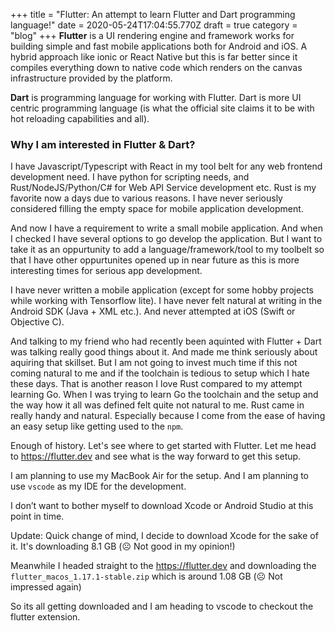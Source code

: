 +++
title = "Flutter: An attempt to learn Flutter and Dart programming language!"
date = 2020-05-24T17:04:55.770Z
draft = true
category = "blog"
+++
**Flutter** is a UI rendering engine and framework works for building simple and fast mobile applications both for Android and iOS. A hybrid approach like ionic or React Native but this is far better since it compiles everything down to native code which renders on the canvas infrastructure provided by the platform.

**Dart** is programming language for working with Flutter. Dart is more UI centric programming language (is what the official site claims it to be with hot reloading capabilities and all). 

### Why I am interested in Flutter & Dart?

I have Javascript/Typescript with React in my tool belt for any web frontend development need. I have python for scripting needs, and Rust/NodeJS/Python/C# for Web API Service development etc. Rust is my favorite now a days due to various reasons. I have never seriously considered filling the empty space for mobile application development. 

And now I have a requirement to write a small mobile application. And when I checked I have several options to go develop the application. But I want to take it as an oppurtunity to add a language/framework/tool to my toolbelt so that I have other oppurtunites opened up in near future as this is more interesting times for serious app development. 

I have never written a mobile application (except for some hobby projects while working with Tensorflow lite). I have never felt natural at writing in the Android SDK (Java + XML etc.). And never attempted at iOS (Swift or Objective C). 

And talking to my friend who had recently been aquinted with Flutter + Dart was talking really good things about it. And made me think seriously about aquiring that skillset. But I am not going to invest much time if this not coming natural to me and if the toolchain is tedious to setup which I hate these days. That is another reason I love Rust compared to my attempt learning Go. When I was trying to learn Go the toolchain and the setup and the way how it all was defined felt quite not natural to me. Rust came in really handy and natural. Especially because I come from the ease of having an easy setup like getting used to the `npm`.

Enough of history. Let's see where to get started with Flutter. Let me head to https://flutter.dev and see what is the way forward to get this setup.

I am planning to use my MacBook Air for the setup. And I am planning to use `vscode` as my IDE for the development.

I don’t want to bother myself to download Xcode or Android Studio at this point in time.

Update: Quick change of mind, I decide to download Xcode for the sake of it. It's downloading 8.1 GB (☹️ Not good in my opinion!)

Meanwhile I headed straight to the https://flutter.dev and downloading the `flutter_macos_1.17.1-stable.zip` which is around 1.08 GB (☹️ Not impressed again)

So its all getting downloaded and I am heading to vscode to checkout the flutter extension. 



